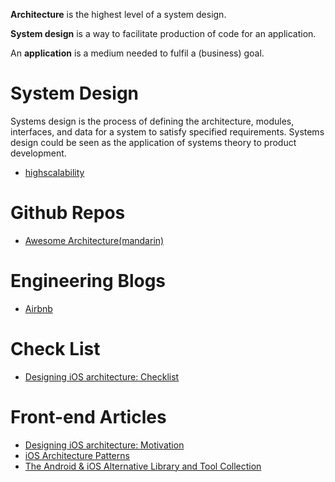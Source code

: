 **Architecture** is the highest level of a system design.

**System design** is a way to facilitate production of code for an application.

An **application** is a medium needed to fulfil a (business) goal.

# System Design

Systems design is the process of defining the architecture, modules, interfaces, and data for a system to satisfy specified requirements. Systems design could be seen as the application of systems theory to product development.

- [highscalability](http://highscalability.com/start-here/)


# Github Repos

- [Awesome Architecture(mandarin)](https://github.com/toutiaoio/awesome-architecture)

# Engineering Blogs

- [Airbnb](https://medium.com/airbnb-engineering)

# Check List
- [Designing iOS architecture: Checklist](https://github.com/BohdanOrlov/architecture-checklist)

# Front-end Articles
- [Designing iOS architecture: Motivation](https://medium.com/ios-os-x-development/designing-ios-architecture-motivation-e984e4ebba4a)
- [iOS Architecture Patterns](https://medium.com/ios-os-x-development/ios-architecture-patterns-ecba4c38de52)
- [The Android & iOS Alternative Library and Tool Collection](https://blog.autsoft.hu/the-android-and-ios-alternative-library-collection/)
